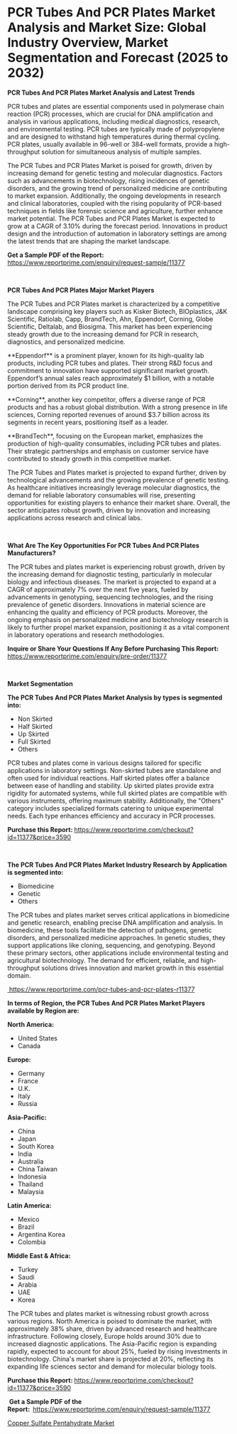<p><h1>PCR Tubes And PCR Plates Market Analysis and Market Size: Global Industry Overview, Market Segmentation and Forecast (2025 to 2032)</h1></p><p><strong>PCR Tubes And PCR Plates Market Analysis and Latest Trends</strong></p>
<p><p>PCR tubes and plates are essential components used in polymerase chain reaction (PCR) processes, which are crucial for DNA amplification and analysis in various applications, including medical diagnostics, research, and environmental testing. PCR tubes are typically made of polypropylene and are designed to withstand high temperatures during thermal cycling. PCR plates, usually available in 96-well or 384-well formats, provide a high-throughput solution for simultaneous analysis of multiple samples.</p><p>The PCR Tubes and PCR Plates Market is poised for growth, driven by increasing demand for genetic testing and molecular diagnostics. Factors such as advancements in biotechnology, rising incidences of genetic disorders, and the growing trend of personalized medicine are contributing to market expansion. Additionally, the ongoing developments in research and clinical laboratories, coupled with the rising popularity of PCR-based techniques in fields like forensic science and agriculture, further enhance market potential. The PCR Tubes and PCR Plates Market is expected to grow at a CAGR of 3.10% during the forecast period. Innovations in product design and the introduction of automation in laboratory settings are among the latest trends that are shaping the market landscape.</p></p>
<p><strong>Get a Sample PDF of the Report:&nbsp;</strong> <a href="https://www.reportprime.com/enquiry/request-sample/11377?utm_campaign=3126&utm_medium=2&utm_source=Github&utm_content=ia&utm_term=20032025&utm_id=pcr-tubes-and-pcr-plates">https://www.reportprime.com/enquiry/request-sample/11377</a></p>
<p>&nbsp;</p>
<p><strong>PCR Tubes And PCR Plates Major Market Players</strong></p>
<p><p>The PCR Tubes and PCR Plates market is characterized by a competitive landscape comprising key players such as Kisker Biotech, BIOplastics, J&K Scientific, Ratiolab, Capp, BrandTech, Ahn, Eppendorf, Corning, Globe Scientific, Deltalab, and Biosigma. This market has been experiencing steady growth due to the increasing demand for PCR in research, diagnostics, and personalized medicine.</p><p>**Eppendorf** is a prominent player, known for its high-quality lab products, including PCR tubes and plates. Their strong R&D focus and commitment to innovation have supported significant market growth. Eppendorf’s annual sales reach approximately $1 billion, with a notable portion derived from its PCR product line.</p><p>**Corning**, another key competitor, offers a diverse range of PCR products and has a robust global distribution. With a strong presence in life sciences, Corning reported revenues of around $3.7 billion across its segments in recent years, positioning itself as a leader.</p><p>**BrandTech**, focusing on the European market, emphasizes the production of high-quality consumables, including PCR tubes and plates. Their strategic partnerships and emphasis on customer service have contributed to steady growth in this competitive market.</p><p>The PCR Tubes and Plates market is projected to expand further, driven by technological advancements and the growing prevalence of genetic testing. As healthcare initiatives increasingly leverage molecular diagnostics, the demand for reliable laboratory consumables will rise, presenting opportunities for existing players to enhance their market share. Overall, the sector anticipates robust growth, driven by innovation and increasing applications across research and clinical labs.</p></p>
<p>&nbsp;</p>
<p><strong>What Are The Key Opportunities For PCR Tubes And PCR Plates Manufacturers?</strong></p>
<p><p>The PCR tubes and plates market is experiencing robust growth, driven by the increasing demand for diagnostic testing, particularly in molecular biology and infectious diseases. The market is projected to expand at a CAGR of approximately 7% over the next five years, fueled by advancements in genotyping, sequencing technologies, and the rising prevalence of genetic disorders. Innovations in material science are enhancing the quality and efficiency of PCR products. Moreover, the ongoing emphasis on personalized medicine and biotechnology research is likely to further propel market expansion, positioning it as a vital component in laboratory operations and research methodologies.</p></p>
<p><strong>Inquire or Share Your Questions If Any Before Purchasing This Report:</strong> <a href="https://www.reportprime.com/enquiry/pre-order/11377?utm_campaign=3126&utm_medium=2&utm_source=Github&utm_content=ia&utm_term=20032025&utm_id=pcr-tubes-and-pcr-plates">https://www.reportprime.com/enquiry/pre-order/11377</a></p>
<p>&nbsp;</p>
<p><strong>Market Segmentation</strong></p>
<p><strong>The PCR Tubes And PCR Plates Market Analysis by types is segmented into:</strong></p>
<p><ul><li>Non Skirted</li><li>Half Skirted</li><li>Up Skirted</li><li>Full Skirted</li><li>Others</li></ul></p>
<p><p>PCR tubes and plates come in various designs tailored for specific applications in laboratory settings. Non-skirted tubes are standalone and often used for individual reactions. Half skirted plates offer a balance between ease of handling and stability. Up skirted plates provide extra rigidity for automated systems, while full skirted plates are compatible with various instruments, offering maximum stability. Additionally, the "Others" category includes specialized formats catering to unique experimental needs. Each type enhances efficiency and accuracy in PCR processes.</p></p>
<p><strong>Purchase this Report:&nbsp;</strong><a href="https://www.reportprime.com/checkout?id=11377&price=3590&utm_campaign=3126&utm_medium=2&utm_source=Github&utm_content=ia&utm_term=20032025&utm_id=pcr-tubes-and-pcr-plates">https://www.reportprime.com/checkout?id=11377&price=3590</a></p>
<p>&nbsp;</p>
<p><strong>The PCR Tubes And PCR Plates Market Industry Research by Application is segmented into:</strong></p>
<p><ul><li>Biomedicine</li><li>Genetic</li><li>Others</li></ul></p>
<p><p>The PCR tubes and plates market serves critical applications in biomedicine and genetic research, enabling precise DNA amplification and analysis. In biomedicine, these tools facilitate the detection of pathogens, genetic disorders, and personalized medicine approaches. In genetic studies, they support applications like cloning, sequencing, and genotyping. Beyond these primary sectors, other applications include environmental testing and agricultural biotechnology. The demand for efficient, reliable, and high-throughput solutions drives innovation and market growth in this essential domain.</p></p>
<p><a href="https://www.reportprime.com/pcr-tubes-and-pcr-plates-r11377?utm_campaign=3126&utm_medium=2&utm_source=Github&utm_content=ia&utm_term=20032025&utm_id=pcr-tubes-and-pcr-plates">&nbsp;https://www.reportprime.com/pcr-tubes-and-pcr-plates-r11377</a></p>
<p><strong>In terms of Region, the PCR Tubes And PCR Plates Market Players available by Region are:</strong></p>
<p>
    <p> <strong> North America: </strong>
        <ul>
            <li>United States</li>
            <li>Canada</li>
        </ul>
        </p> 
    <p> <strong> Europe: </strong>
        <ul>
            <li>Germany</li>
            <li>France</li>
            <li>U.K.</li>
            <li>Italy</li>
            <li>Russia</li>
        </ul>
        </p> 
    <p> <strong> Asia-Pacific: </strong>
        <ul>
            <li>China</li>
            <li>Japan</li>
            <li>South Korea</li>
            <li>India</li>
            <li>Australia</li>
            <li>China Taiwan</li>
            <li>Indonesia</li>
            <li>Thailand</li>
            <li>Malaysia</li>
        </ul>
        </p> 
    <p> <strong> Latin America: </strong>
        <ul>
            <li>Mexico</li>
            <li>Brazil</li>
            <li>Argentina Korea</li>
            <li>Colombia</li>
        </ul>
        </p> 
    <p> <strong> Middle East & Africa: </strong>
        <ul>
            <li>Turkey</li>
            <li>Saudi</li>
            <li>Arabia</li>
            <li>UAE</li>
            <li>Korea</li>
        </ul>
    </p>
    </p>
<p><p>The PCR tubes and plates market is witnessing robust growth across various regions. North America is poised to dominate the market, with approximately 38% share, driven by advanced research and healthcare infrastructure. Following closely, Europe holds around 30% due to increased diagnostic applications. The Asia-Pacific region is expanding rapidly, expected to account for about 25%, fueled by rising investments in biotechnology. China's market share is projected at 20%, reflecting its expanding life sciences sector and demand for molecular biology tools.</p></p>
<p><strong>Purchase this Report: </strong><a href="https://www.reportprime.com/checkout?id=11377&price=3590&utm_campaign=3126&utm_medium=2&utm_source=Github&utm_content=ia&utm_term=20032025&utm_id=pcr-tubes-and-pcr-plates">https://www.reportprime.com/checkout?id=11377&price=3590</a></p>
<p>&nbsp;<strong>Get a Sample PDF of the Report:&nbsp;&nbsp;</strong><a href="https://www.reportprime.com/enquiry/request-sample/11377?utm_campaign=3126&utm_medium=2&utm_source=Github&utm_content=ia&utm_term=20032025&utm_id=pcr-tubes-and-pcr-plates">https://www.reportprime.com/enquiry/request-sample/11377</a></p>
<p><strong></strong></p>
<p><p><a href="https://github.com/abidomamen/Market-Research-Report-List-1/blob/main/copper-sulfate-pentahydrate-market.md?utm_campaign=3126&utm_medium=2&utm_source=Github&utm_content=ia&utm_term=20032025&utm_id=pcr-tubes-and-pcr-plates">Copper Sulfate Pentahydrate Market</a></p></p>